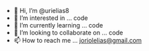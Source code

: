 - 👋 Hi, I’m @urielias8
- 👀 I’m interested in ... code
- 🌱 I’m currently learning ... code
- 💞️ I’m looking to collaborate on ... code
- 📫 How to reach me ... joriolelias@gmail.com
